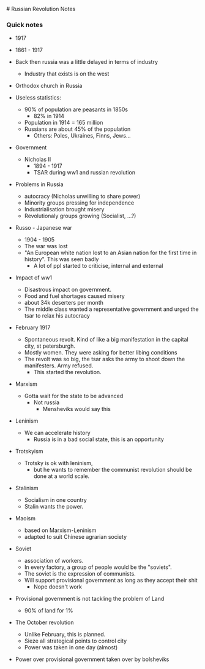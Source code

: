 # Russian Revolution Notes

### Quick notes

- 1917
- 1861 - 1917
- Back then russia was a little delayed in terms of industry
  - Industry that exists is on the west
- Orthodox church in Russia

- Useless statistics:
  - 90% of population are peasants in 1850s
    - 82% in 1914
  - Population in 1914 = 165 million
  - Russians are about 45% of the population
    - Others: Poles, Ukraines, Finns, Jews...

- Government
  - Nicholas II
    - 1894 - 1917
    - TSAR during ww1 and russian revolution

- Problems in Russia
  - autocracy (Nicholas unwilling to share power)
  - Minority groups pressing for independence
  - Industrialisation brought misery
  - Revolutionaly groups growing (Socialist, ...?)

- Russo - Japanese war
  - 1904 - 1905
  - The war was lost
  - "An European white nation lost to an Asian nation for the first time in history". This was seen badly
    - A lot of ppl started to criticise, internal and external

- Impact of ww1
  - Disastrous impact on government. 
  - Food and fuel shortages caused misery
  - about 34k deserters per month
  - The middle class wanted a representative government and urged the tsar to relax his autocracy

- February 1917 
  - Spontaneous revolt. Kind of like a big manifestation in the capital city, st petersburgh.
  - Mostly women. They were asking for better libing conditions
  - The revolt was so big, the tsar asks the army to shoot down the manifesters. Army refused.
    - This started the revolution.

- Marxism
  - Gotta wait for the state to be advanced
    - Not russia
      - Mensheviks would say this

- Leninism
  - We can accelerate history
    - Russia is in a bad social state, this is an opportunity

- Trotskyism
  - Trotsky is ok with leninism,
    - but he wants to remember the communist revolution should be done at a world scale.

- Stalinism
  - Socialism in one country
  - Stalin wants the power.
- Maoism
  - based on Marxism-Leninism
  - adapted to suit Chinese agrarian society
  
- Soviet
  - association of workers.
  - In every factory, a group of people would be the "soviets".
  - The soviet is the expression of communists.
  - Will support provisional government as long as they accept their shit
    - Nope doesn't work

- Provisional government is not tackling the problem of Land
  - 90% of land for 1%

- The October revolution
  - Unlike February, this is planned.
  - Sieze all strategical points to control city
  - Power was taken in one day (almost)

- Power over provisional government taken over by bolsheviks

